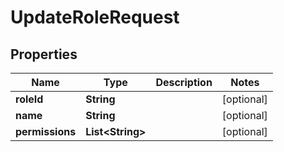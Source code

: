 
# UpdateRoleRequest

## Properties
Name | Type | Description | Notes
------------ | ------------- | ------------- | -------------
**roleId** | **String** |  |  [optional]
**name** | **String** |  |  [optional]
**permissions** | **List&lt;String&gt;** |  |  [optional]



